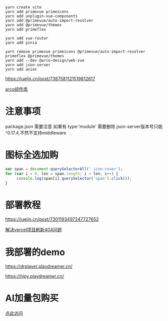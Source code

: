 ```shell
yarn create vite
yarn add primevue primeicons
yarn add unplugin-vue-components
yarn add @primevue/auto-import-resolver
yarn add @primevue/themes
yarn add primeflex

yarn add vue-router
yarn add pinia

yarn remove primevue primeicons @primevue/auto-import-resolver primeflex @primevue/themes
yarn add --dev @arco-design/web-vue
yarn add json-server
yarn add axios
```
https://juejin.cn/post/7387581121519812617

[arco组件库](https://arco.design/vue/component/layout)

# 注意事项
package.json 需要注意 如果有 type:'module' 需要删除
json-server版本号只能 ^0.17.4,不然不支持middleware

# 图标全选加购
```javascript
var span = document.querySelectorAll('.icon-cover');
for (var i = 0, len = span.length; i < len; i++) {
     console.log(span[i].querySelector('span').click());
}

```

# 部署教程

https://juejin.cn/post/7301193497247727652

[解决vercel项目刷新404问题](https://juejin.cn/post/7358336719165554740)

# 我部署的demo

https://drplayer.playdreamer.cn/

https://hipy.playdreamer.cn/

# AI加量包购买

[点此访问](https://www.trae.ai/account-setting?purchase=1#usage)